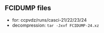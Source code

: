
## FCIDUMP files

* for: ccpvdz/runs/casci-21/22/23/24
* decompression: ``tar -Jxvf FCIDUMP-24.xz``
